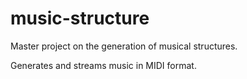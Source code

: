 # music-structure
Master project on the generation of musical structures. 

Generates and streams music in MIDI format.
